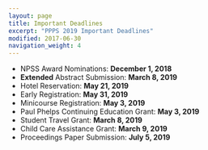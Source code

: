 ```yaml
---
layout: page
title: Important Deadlines
excerpt: "PPPS 2019 Important Deadlines"
modified: 2017-06-30
navigation_weight: 4
---
```


- NPSS Award Nominations: **December 1, 2018**
- **Extended** Abstract Submission: **March 8, 2019**
- Hotel Reservation: **May 21, 2019**
- Early Registration: **May 31, 2019**
- Minicourse Registration: **May 3, 2019**
- Paul Phelps Continuing Education Grant: **May 3, 2019**
- Student Travel Grant: **March 8, 2019**
- Child Care Assistance Grant: **March 9, 2019**
- Proceedings Paper Submission: **July 5, 2019**

